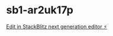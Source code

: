 # sb1-ar2uk17p

[Edit in StackBlitz next generation editor ⚡️](https://stackblitz.com/~/github.com/RICHARTMEDIA/sb1-ar2uk17p)